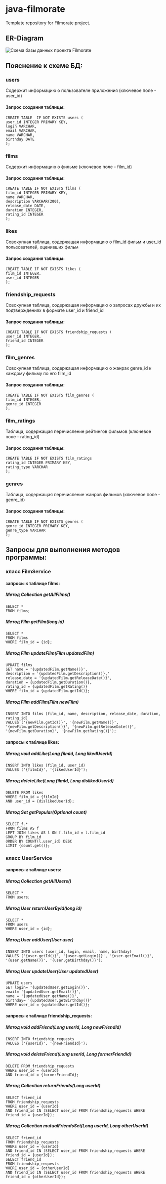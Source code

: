 # java-filmorate
Template repository for Filmorate project.
## ER-Diagram

![Схема базы данных проекта Filmorate](/ER_diagram.jpg)

## Пояснение к схеме БД:

### users
Cодержит информацию о пользователе приложения (ключевое поле - user_id)
#### Запрос создания таблицы:
```
CREATE TABLE  IF NOT EXISTS users (
user_id INTEGER PRIMARY KEY,
login VARCHAR,
email VARCHAR,
name VARCHAR,
birthday DATE
);
```
### films
Cодержит информацию о фильме (ключевое поле - film_id)
#### Запрос создания таблицы:
```
CREATE TABLE IF NOT EXISTS films (
film_id INTEGER PRIMARY KEY,
name VARCHAR,
description VARCHAR(200),
release_date DATE,
duration INTEGER,
rating_id INTEGER
);
```
### likes
Cовокупная таблица, содержащая информацию о film_id фильм и user_id пользователей, оценивших фильм
#### Запрос создания таблицы:
```
CREATE TABLE IF NOT EXISTS likes (
film_id INTEGER,
user_id INTEGER
);
```
### friendship_requests
Cовокупная таблица, содержащая информацию о запросах дружбы и их подтверждениях в формате user_id и friend_id
#### Запрос создания таблицы:
```
CREATE TABLE IF NOT EXISTS friendship_requests (
user_id INTEGER,
friend_id INTEGER
);
```
### film_genres
Cовокупная таблица, содержащая информацию о жанрах genre_id к каждому фильму по его film_id
#### Запрос создания таблицы:
```
CREATE TABLE IF NOT EXISTS film_genres (
film_id INTEGER,
genre_id INTEGER
);
```
### film_ratings
Таблица, содержащая перечисление рейтингов фильмов (ключевое поле - rating_id)
#### Запрос создания таблицы:
```
CREATE TABLE IF NOT EXISTS film_ratings 
rating_id INTEGER PRIMARY KEY,
rating_type VARCHAR
);
```
### genres
Таблица, содержащая перечисление жанров фильмов (ключевое поле - genre_id)
#### Запрос создания таблицы:
```
CREATE TABLE IF NOT EXISTS genres (
genre_id INTEGER PRIMARY KEY,
genre_type VARCHAR
);
```


## Запросы для выполнения методов программы:


### класс FilmService

#### запросы к таблице films:

##### Метод Collection<Film> getAllFilms()
```
SELECT *
FROM films;
```
##### Метод Film getFilm(long id)
```
SELECT *
FROM films
WHERE film_id = {id};
```

##### Метод Film updateFilm(Film updatedFilm)
```
UPDATE films
SET name = '{updatedFilm.getName()}',
description = '{updatedFilm.getDescription()},'
release_date = '{updatedFilm.getReleaseDate()}',
duration = {updatedFilm.getDuration()},
rating_id = {updatedFilm.getRating()}
WHERE film_id = {updatedFilm.getId()};
```

##### Метод Film addFilm(Film newFilm)
```
INSERT INTO films (film_id, name, description, release_date, duration, rating_id)
VALUES ('{newFilm.getId()}', '{newFilm.getName()}', '{newFilm.getDescription()}', '{newFilm.getReleaseDate()}', '{newFilm.getDuration}', '{newFilm.getRating()}');
```

#### запросы к таблице likes:

##### Метод void addLike(Long filmId, Long likedUserId)
```
INSERT INTO likes (film_id, user_id)
VALUES ('{filmId}', '{likedUserId}');
```

##### Метод deleteLike(Long filmId, Long dislikedUserId)
```
DELETE FROM likes
WHERE film_id = {filmId}
AND user_id = {dislikedUserId};
```

##### Метод Set<Film> getPopular(Optional<String> count)
```
SELECT f.*
FROM films AS f
LEFT JOIN likes AS l ON f.film_id = l.film_id
GROUP BY film_id
ORDER BY COUNT(l.user_id) DESC
LIMIT {count.get()};
```

### класс UserService

#### запросы к таблице users:

##### Метод Collection<User> getAllUsers()
```
SELECT *
FROM users;
```

##### Метод User returnUserById(long id)
```
SELECT *
FROM users
WHERE user_id = {id};
```

##### Метод User addUser(User user)
```
INSERT INTO users (user_id, login, email, name, birthday)
VALUES ('{user.getId()}', '{user.getLogin()}', '{user.getEmail()}', '{user.getName()}', '{user.getBirthday()}');
```

##### Метод User updateUser(User updatedUser)
```
UPDATE users
SET login= '{updatedUser.getLogin()}',
email= '{updatedUser.getEmail()}',
name = '{updatedUser.getName()}',
birthday= '{updatedUser.getBirthday()}'
WHERE user_id = {updatedUser.getId()};
```

#### запросы к таблице friendship_requests:

##### Метод void addFriend(Long userId, Long newFriendId)
```
INSERT INTO friendship_requests
VALUES ('{userId}', '{newFriendId}');
```

##### Метод void deleteFriend(Long userId, Long formerFriendId)
```
DELETE FROM friendship_requests
WHERE user_id = {userId}
AND friend_id = {formerFriendId};
```

##### Метод Collection<User> returnFriends(Long userId)
```
SELECT friend_id
FROM friendship_requests
WHERE user_id = {userId}
AND friend_id IN (SELECT user_id FROM friendship_requests WHERE friend_id = {userId});
```

##### Метод Collection<User> mutualFriendsSet(Long userId, Long otherUserId)
```
SELECT friend_id
FROM friendship_requests
WHERE user_id = {userId}
AND friend_id IN (SELECT user_id FROM friendship_requests WHERE friend_id = {userId});
SELECT friend_id
FROM friendship_requests
WHERE user_id = {otherUserId}
AND friend_id IN (SELECT user_id FROM friendship_requests WHERE friend_id = {otherUserId});
```
